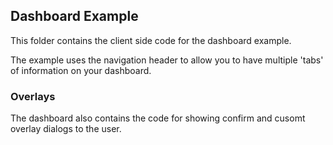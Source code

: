 ## Dashboard Example
This folder contains the client side code for the dashboard example. 

The example uses the navigation header to allow you to have multiple 'tabs' of information on your dashboard. 


### Overlays 
The dashboard also contains the code for showing confirm and cusomt overlay dialogs to the user. 
